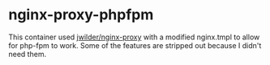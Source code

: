 # nginx-proxy-phpfpm

This container used [jwilder/nginx-proxy](https://github.com/jwilder/nginx-proxy) with a 
modified nginx.tmpl to allow for php-fpm to work. Some of the features are stripped 
out because I didn't need them.